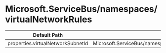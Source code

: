 # Microsoft.ServiceBus/namespaces/virtualNetworkRules

| Default Path | Alias |
|---|---|
| properties.virtualNetworkSubnetId | Microsoft.ServiceBus/namespaces/virtualNetworkRules/virtualNetworkSubnetId |

